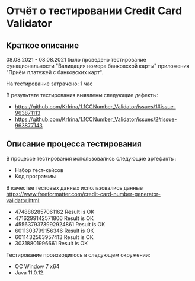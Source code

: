# Отчёт о тестировании Credit Card Validator

## Краткое описание

08.08.2021 - 08.08.2021 было проведено тестирование функциональности "Валидация номера банковской карты" приложения "Приём платежей с банковских карт".

На тестирование затрачено: 1 час

В результате тестирования выявлены следующие дефекты:
* https://github.com/KrIrina/1.1CCNumber_Validator/issues/1#issue-963871113
* https://github.com/KrIrina/1.1CCNumber_Validator/issues/2#issue-963877143

## Описание процесса тестирования

В процессе тестирования использовались следующие артефакты:
* Набор тест-кейсов
* Код программы


В качестве тестовых данных использовались данные https://www.freeformatter.com/credit-card-number-generator-validator.html:
* 4748882857061162  Result is ОК
* 4716299142571806  Result is ОК
* 4556379373992924861  Result is ОК
* 6011303799156346  Result is ОК
* 6011432563957413  Result is ОК
* 30318801996661  Result is ОК

Тестирование производилось в следующем окружении:
* OC Window 7 x64
* Java 11.0.12.
